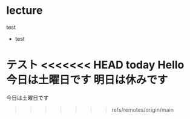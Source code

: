 # lecture
test
- test


テスト
<<<<<<< HEAD
today
Hello
今日は土曜日です
明日は休みです
=======
今日は土曜日です
>>>>>>> refs/remotes/origin/main
